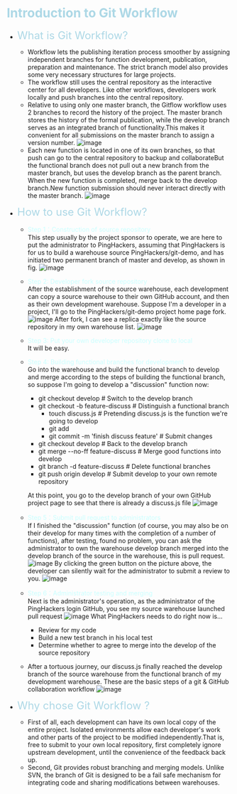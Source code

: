 # <font color = "lightblue">Introduction to Git Workflow</font>
* <font size = "5" color = "lightblue"> What is Git Workflow?</font>
  + Workflow lets the publishing iteration process smoother by assigning independent branches for function development, publication, preparation and maintenance. The strict branch model also provides some very necessary structures for large projects.
  + The workflow still uses the central repository as the interactive center for all developers. Like other workflows, developers work locally and push branches into the central repository.
  + Relative to using only one master branch, the Gitflow workflow uses 2 branches to record the history of the project. The master branch stores the history of the formal publication, while the develop branch serves as an integrated branch of functionality.This makes it convenient for all submissions on the master branch to assign a version number. 
  ![image](https://sfault-image.b0.upaiyun.com/352/347/3523476139-56fea9eeb3dc3_articlex)
  + Each new function is located in one of its own branches, so that push can go to the central repository to backup and collaborateBut the functional branch does not pull out a new branch from the master branch, but uses the develop branch as the parent branch. When the new function is completed, merge back to the develop branch.New function submission should never interact directly with the master branch.
  ![image](https://sfault-image.b0.upaiyun.com/105/078/1050789629-56fea9ee44849_articlex)
  
* <font size = "5" color = "lightblue"> How to use Git Workflow?</font>
  + <font color = "#CAFFFF">Step 1：Construction of source repository</font></br>
  This step usually by the project sponsor to operate, we are here to put the administrator to PingHackers, assuming that PingHackers is for us to build a warehouse source PingHackers/git-demo, and has initiated two permanent branch of master and develop, as shown in fig.
  ![image](https://raw.githubusercontent.com/livoras/blog-images/master/git/git-demo-branch.png?_=5171187)

  + <font color = "#CAFFFF">Step 2: Developer fork source repository</font></br>
  After the establishment of the source warehouse, each development can copy a source warehouse to their own GitHub account, and then as their own development warehouse. Suppose I'm a developer in a project, I'll go to the PingHackers/git-demo project home page fork.
  ![image](https://raw.githubusercontent.com/livoras/blog-images/master/git/git-demo-fork.png?_=5171187)
  After fork, I can see a replica exactly like the source repository in my own warehouse list.
  ![image](https://raw.githubusercontent.com/livoras/blog-images/master/git/git-demo-fork-origin.png?_=5171187)

  + <font color = "#CAFFFF">Step 3: Put your own developer repository clone to local</font></br>
  It will be easy.

  + <font color = "#CAFFFF">Step 4: Building functional branches for development</font></br>
  Go into the warehouse and build the functional branch to develop and merge according to the steps of building the functional branch, so suppose I'm going to develop a "discussion" function now:
    - git checkout develop     # Switch to the develop branch     
    - git checkout -b feature-discuss     # Distinguish a functional branch  
         - touch discuss.js     # Pretending discuss.js is the function we're going to develop
         - git add   
         - git commit -m 'finish discuss feature'     # Submit changes   
    - git checkout develop     # Back to the develop branch      
    - git merge --no-ff feature-discuss     # Merge good functions into develop      
    - git branch -d feature-discuss     # Delete functional branches      
    - git push origin develop     # Submit develop to your own remote repository
  
    At this point, you go to the develop branch of your own GitHub project page to see that there is already a discuss.js file
    ![image](https://raw.githubusercontent.com/livoras/blog-images/master/git/git-demo-push.png?_=5171187)

  + <font color = "#CAFFFF">Step 5：Submit pull request to administrators</font></br>
  If I finished the "discussion" function (of course, you may also be on their develop for many times with the completion of a number of functions), after testing, found no problem, you can ask the administrator to own the warehouse develop branch merged into the develop branch of the source in the warehouse, this is pull request.
  ![image](https://raw.githubusercontent.com/livoras/blog-images/master/git/git-demo-pull-request.png?_=5171187)
  By clicking the green button on the picture above, the developer can silently wait for the administrator to submit a review to you. 
  ![image](https://raw.githubusercontent.com/livoras/blog-images/master/git/git-demo-pull-request-origin.png?_=5171187)
  + <font color = "#CAFFFF">Step 6：Administrator testing and merging</font></br>
  Next is the administrator's operation, as the administrator of the PingHackers login GitHub, you see my source warehouse launched pull request
  ![image](https://raw.githubusercontent.com/livoras/blog-images/master/git/pull-request-origin.png?_=5171187)
  What PingHackers needs to do right now is...
    - Review for my code
    - Build a new test branch in his local test
    - Determine whether to agree to merge into the develop of the source repository

  + After a tortuous journey, our discuss.js finally reached the develop branch of the source warehouse from the functional branch of my development warehouse. These are the basic steps of a git & GitHub collaboration workflow
  ![image](https://raw.githubusercontent.com/livoras/blog-images/master/git/merge.png?_=5171187)

* <font size = "5" color = "lightblue"> Why chose Git Workflow ?</font></br >
  - First of all, each development can have its own local copy of the entire project. Isolated environments allow each developer's work and other parts of the project to be modified independently.That is, free to submit to your own local repository, first completely ignore upstream development, until the convenience of the feedback back up.
  - Second, Git provides robust branching and merging models. Unlike SVN, the branch of Git is designed to be a fail safe mechanism for integrating code and sharing modifications between warehouses.



